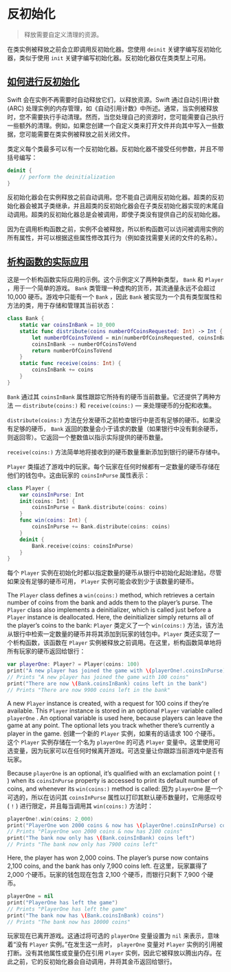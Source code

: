 # 反初始化

> 释放需要自定义清理的资源。

在类实例被释放之前会立即调用反初始化器。您使用 `deinit` 关键字编写反初始化器，类似于使用 `init` 关键字编写初始化器。反初始化器仅在类类型上可用。

## [如何进行反初始化](https://docs.swift.org/swift-book/documentation/the-swift-programming-language/deinitialization#How-Deinitialization-Works)

Swift 会在实例不再需要时自动释放它们，以释放资源。Swift 通过自动引用计数 (ARC) 处理实例的内存管理，如《自动引用计数》中所述。通常，当实例被释放时，您不需要执行手动清理。然而，当您处理自己的资源时，您可能需要自己执行一些额外的清理。例如，如果您创建一个自定义类来打开文件并向其中写入一些数据，您可能需要在类实例被释放之前关闭文件。

类定义每个类最多可以有一个反初始化器。反初始化器不接受任何参数，并且不带括号编写：

```swift
deinit {
    // perform the deinitialization
}
```

反初始化器会在实例释放之前自动调用。您不能自己调用反初始化器。超类的反初始化器会被其子类继承，并且超类的反初始化器会在子类反初始化器实现的末尾自动调用。超类的反初始化器总是会被调用，即使子类没有提供自己的反初始化器。

因为在调用析构函数之前，实例不会被释放，所以析构函数可以访问被调用实例的所有属性，并可以根据这些属性修改其行为（例如查找需要关闭的文件的名称）。

## [析构函数的实际应用](https://docs.swift.org/swift-book/documentation/the-swift-programming-language/deinitialization#Deinitializers-in-Action)

这是一个析构函数实际应用的示例。这个示例定义了两种新类型， `Bank` 和 `Player` ，用于一个简单的游戏。 `Bank` 类管理一种虚构的货币，其流通量永远不会超过 10,000 硬币。游戏中只能有一个 `Bank` ，因此 `Bank` 被实现为一个具有类型属性和方法的类，用于存储和管理其当前状态：

```swift
class Bank {
    static var coinsInBank = 10_000
    static func distribute(coins numberOfCoinsRequested: Int) -> Int {
        let numberOfCoinsToVend = min(numberOfCoinsRequested, coinsInBank)
        coinsInBank -= numberOfCoinsToVend
        return numberOfCoinsToVend
    }
    static func receive(coins: Int) {
        coinsInBank += coins
    }
}
```

`Bank` 通过其 `coinsInBank` 属性跟踪它所持有的硬币当前数量。它还提供了两种方法 — `distribute(coins:)` 和 `receive(coins:)` — 来处理硬币的分配和收集。

`distribute(coins:)` 方法在分发硬币之前检查银行中是否有足够的硬币。如果没有足够的硬币， `Bank` 返回的数量会小于请求的数量（如果银行中没有剩余硬币，则返回零）。它返回一个整数值以指示实际提供的硬币数量。

`receive(coins:)` 方法简单地将接收到的硬币数量重新添加到银行的硬币存储中。

`Player` 类描述了游戏中的玩家。每个玩家在任何时候都有一定数量的硬币存储在他们的钱包中。这由玩家的 `coinsInPurse` 属性表示：

```swift
class Player {
    var coinsInPurse: Int
    init(coins: Int) {
        coinsInPurse = Bank.distribute(coins: coins)
    }
    func win(coins: Int) {
        coinsInPurse += Bank.distribute(coins: coins)
    }
    deinit {
        Bank.receive(coins: coinsInPurse)
    }
}
```

每个 `Player` 实例在初始化时都以指定数量的硬币从银行中初始化起始津贴，尽管如果没有足够的硬币可用， `Player` 实例可能会收到少于该数量的硬币。

The `Player` class defines a `win(coins:)` method, which retrieves a certain number of coins from the bank and adds them to the player’s purse. The `Player` class also implements a deinitializer, which is called just before a `Player` instance is deallocated. Here, the deinitializer simply returns all of the player’s coins to the bank: `Player` 类定义了一个 `win(coins:)` 方法，该方法从银行中检索一定数量的硬币并将其添加到玩家的钱包中。`Player` 类还实现了一个析构函数，该函数在 `Player` 实例被释放之前调用。在这里，析构函数简单地将所有玩家的硬币返回给银行：

```swift
var playerOne: Player? = Player(coins: 100)
print("A new player has joined the game with \(playerOne!.coinsInPurse) coins")
// Prints "A new player has joined the game with 100 coins"
print("There are now \(Bank.coinsInBank) coins left in the bank")
// Prints "There are now 9900 coins left in the bank"
```

A new `Player` instance is created, with a request for 100 coins if they’re available. This `Player` instance is stored in an optional `Player` variable called `playerOne` . An optional variable is used here, because players can leave the game at any point. The optional lets you track whether there’s currently a player in the game. 创建一个新的 `Player` 实例，如果有的话请求 100 个硬币。这个 `Player` 实例存储在一个名为 `playerOne` 的可选 `Player` 变量中。这里使用可选变量，因为玩家可以在任何时候离开游戏。可选变量让你跟踪当前游戏中是否有玩家。

Because `playerOne` is an optional, it’s qualified with an exclamation point ( `!` ) when its `coinsInPurse` property is accessed to print its default number of coins, and whenever its `win(coins:)` method is called: 因为 `playerOne` 是一个可选的，所以在访问其 `coinsInPurse` 属性以打印其默认硬币数量时，它用感叹号 ( `!` ) 进行限定，并且每当调用其 `win(coins:)` 方法时：

```swift
playerOne!.win(coins: 2_000)
print("PlayerOne won 2000 coins & now has \(playerOne!.coinsInPurse) coins")
// Prints "PlayerOne won 2000 coins & now has 2100 coins"
print("The bank now only has \(Bank.coinsInBank) coins left")
// Prints "The bank now only has 7900 coins left"
```

Here, the player has won 2,000 coins. The player’s purse now contains 2,100 coins, and the bank has only 7,900 coins left. 在这里，玩家赢得了 2,000 个硬币。玩家的钱包现在包含 2,100 个硬币，而银行只剩下 7,900 个硬币。

```swift
playerOne = nil
print("PlayerOne has left the game")
// Prints "PlayerOne has left the game"
print("The bank now has \(Bank.coinsInBank) coins")
// Prints "The bank now has 10000 coins"
```

玩家现在已离开游戏。这通过将可选的 `playerOne` 变量设置为 `nil` 来表示，意味着“没有 `Player` 实例。”在发生这一点时， `playerOne` 变量对 `Player` 实例的引用被打断。没有其他属性或变量仍在引用 `Player` 实例，因此它被释放以腾出内存。在此之前，它的反初始化器会自动调用，并将其金币返回给银行。
